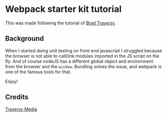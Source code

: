 # Webpack starter kit tutorial

This was made following the tutorial of [Brad Traversy](https://www.youtube.com/watch?v=IZGNcSuwBZs).

## Background

When I started doing unit testing on front end javascript I struggled because the browser is not able to call/link modules imported in the JS script on the fly. And of course nodeJS has a different global object and environment from the browser and the `window`. Bundling solves the issue, and webpack is one of the famous tools for that.

Enjoy!

## Credits

[Traversy Media](https://www.youtube.com/watch?v=IZGNcSuwBZs)
